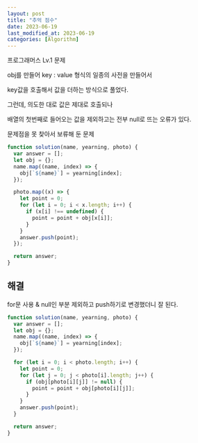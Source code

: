 ```yaml
---
layout: post
title: "추억 점수"
date: 2023-06-19
last_modified_at: 2023-06-19
categories: [Algorithm]
---
```


프로그래머스 Lv.1 문제

obj를 만들어 key : value 형식의 일종의 사전을 만들어서

key값을 호출해서 값을 더하는 방식으로 풀었다.

그런데, 의도한 대로 값은 제대로 호출되나

배열의 첫번째로 들어오는 값을 제외하고는 전부 null로 뜨는 오류가 있다.

문제점을 못 찾아서 보류해 둔 문제

```js
function solution(name, yearning, photo) {
  var answer = [];
  let obj = {};
  name.map((name, index) => {
    obj[`${name}`] = yearning[index];
  });

  photo.map((x) => {
    let point = 0;
    for (let i = 0; i < x.length; i++) {
      if (x[i] !== undefined) {
        point = point + obj[x[i]];
      }
    }
    answer.push(point);
  });

  return answer;
}
```

## 해결

for문 사용 & null인 부분 제외하고 push하기로 변경했더니 잘 된다.

```js
function solution(name, yearning, photo) {
  var answer = [];
  let obj = {};
  name.map((name, index) => {
    obj[`${name}`] = yearning[index];
  });

  for (let i = 0; i < photo.length; i++) {
    let point = 0;
    for (let j = 0; j < photo[i].length; j++) {
      if (obj[photo[i][j]] != null) {
        point = point + obj[photo[i][j]];
      }
    }
    answer.push(point);
  }

  return answer;
}
```
